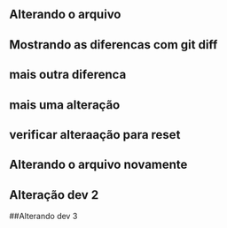 ## Alterando o arquivo

## Mostrando as diferencas com git diff

## mais outra diferenca

## mais uma alteração

## verificar alteraação para reset

## Alterando o arquivo novamente

## Alteração dev 2

##Alterando dev 3